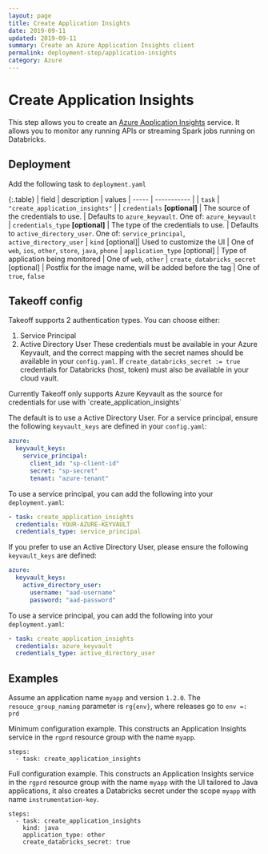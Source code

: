 ```yaml
---
layout: page
title: Create Application Insights
date: 2019-09-11
updated: 2019-09-11
summary: Create an Azure Application Insights client
permalink: deployment-step/application-insights
category: Azure
---
```


# Create Application Insights

This step allows you to create an [Azure Application Insights](https://docs.microsoft.com/en-us/azure/azure-monitor/app/app-insights-overview) service. It allows you to monitor any running APIs or streaming Spark jobs running on Databricks.

## Deployment
Add the following task to `deployment.yaml`

{:.table}
| field | description | values
| ----- | ----------- |
| `task` | `"create_application_insights"` |
| `credentials` __[optional]__ | The source of the credentials to use. | Defaults to `azure_keyvault`. One of: `azure_keyvault`
| `credentials_type` __[optional]__ | The type of the credentials to use. | Defaults to `active_directory_user`. One of: `service_principal`, `active_directory_user`
| `kind` [optional]| Used to customize the UI | One of `web`, `ios`, `other`, `store`, `java`, `phone`
| `application_type` [optional] | Type of application being monitored |  One of `web`, `other`
| `create_databricks_secret` [optional] | Postfix for the image name, will be added before the tag | One of `true`, `false`

## Takeoff config
Takeoff supports 2 authentication types. You can choose either:
1. Service Principal
2. Active Directory User
These credentials must be available in your Azure Keyvault, and the correct mapping with the secret names should be available in your `config.yaml`. 
If `create_databricks_secret := true` credentials for Databricks (host, token) must also be available in your cloud vault.

<p class='note warning'>
Currently Takeoff only supports Azure Keyvault as the source for credentials for use with `create_application_insights`
</p>

The default is to use a Active Directory User. For a service principal, ensure the following `keyvault_keys` are defined in your `config.yaml`:
```yaml
azure:
  keyvault_keys:
    service_principal:
      client_id: "sp-client-id"
      secret: "sp-secret"
      tenant: "azure-tenant"
```
To use a service principal, you can add the following into your `deployment.yaml`:
```yaml
- task: create_application_insights
  credentials: YOUR-AZURE-KEYVAULT
  credentials_type: service_principal
```

If you prefer to use an Active Directory User, please ensure the following `keyvault_keys` are defined:
```yaml
azure:
  keyvault_keys:
    active_directory_user:
      username: "aad-username"
      password: "aad-password"
```
To use a service principal, you can add the following into your `deployment.yaml`:
```yaml
- task: create_application_insights
  credentials: azure_keyvault
  credentials_type: active_directory_user
```

## Examples

Assume an application name `myapp` and version `1.2.0`. The `resouce_group_naming` parameter is `rg{env}`, where releases go to `env =: prd`

Minimum configuration example. This constructs an Application Insights service in the `rgprd` resource group with the name `myapp`.
```
steps:
  - task: create_application_insights
```

Full configuration example. This constructs an Application Insights service in the `rgprd` resource group with the name `myapp` with the UI tailored to Java applications, it also creates a Databricks secret under the scope `myapp` with name `instrumentation-key`.

```
steps:
  - task: create_application_insights
    kind: java
    application_type: other
    create_databricks_secret: true 
```
